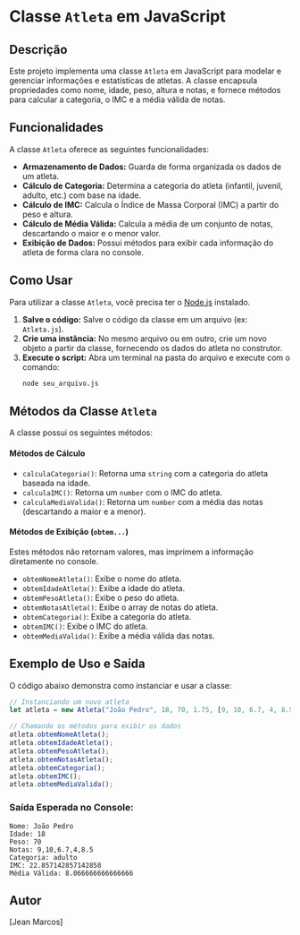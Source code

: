 # Classe `Atleta` em JavaScript

## Descrição

Este projeto implementa uma classe `Atleta` em JavaScript para modelar e gerenciar informações e estatísticas de atletas. A classe encapsula propriedades como nome, idade, peso, altura e notas, e fornece métodos para calcular a categoria, o IMC e a média válida de notas.

## Funcionalidades

A classe `Atleta` oferece as seguintes funcionalidades:

-   **Armazenamento de Dados:** Guarda de forma organizada os dados de um atleta.
-   **Cálculo de Categoria:** Determina a categoria do atleta (infantil, juvenil, adulto, etc.) com base na idade.
-   **Cálculo de IMC:** Calcula o Índice de Massa Corporal (IMC) a partir do peso e altura.
-   **Cálculo de Média Válida:** Calcula a média de um conjunto de notas, descartando o maior e o menor valor.
-   **Exibição de Dados:** Possui métodos para exibir cada informação do atleta de forma clara no console.

## Como Usar

Para utilizar a classe `Atleta`, você precisa ter o [Node.js](https://nodejs.org/) instalado.

1.  **Salve o código:** Salve o código da classe em um arquivo (ex: `Atleta.js`).
2.  **Crie uma instância:** No mesmo arquivo ou em outro, crie um novo objeto a partir da classe, fornecendo os dados do atleta no construtor.
3.  **Execute o script:** Abra um terminal na pasta do arquivo e execute com o comando:
    ```bash
    node seu_arquivo.js
    ```

## Métodos da Classe `Atleta`

A classe possui os seguintes métodos:

#### Métodos de Cálculo

-   `calculaCategoria()`: Retorna uma `string` com a categoria do atleta baseada na idade.
-   `calculaIMC()`: Retorna um `number` com o IMC do atleta.
-   `calculaMediaValida()`: Retorna um `number` com a média das notas (descartando a maior e a menor).

#### Métodos de Exibição (`obtem...`)

Estes métodos não retornam valores, mas imprimem a informação diretamente no console.

-   `obtemNomeAtleta()`: Exibe o nome do atleta.
-   `obtemIdadeAtleta()`: Exibe a idade do atleta.
-   `obtemPesoAtleta()`: Exibe o peso do atleta.
-   `obtemNotasAtleta()`: Exibe o array de notas do atleta.
-   `obtemCategoria()`: Exibe a categoria do atleta.
-   `obtemIMC()`: Exibe o IMC do atleta.
-   `obtemMediaValida()`: Exibe a média válida das notas.

## Exemplo de Uso e Saída

O código abaixo demonstra como instanciar e usar a classe:

```javascript
// Instanciando um novo atleta
let atleta = new Atleta("João Pedro", 18, 70, 1.75, [9, 10, 6.7, 4, 8.5]);

// Chamando os métodos para exibir os dados
atleta.obtemNomeAtleta();
atleta.obtemIdadeAtleta();
atleta.obtemPesoAtleta();
atleta.obtemNotasAtleta();
atleta.obtemCategoria();
atleta.obtemIMC();
atleta.obtemMediaValida();
```

### Saída Esperada no Console:

```
Nome: João Pedro
Idade: 18
Peso: 70
Notas: 9,10,6.7,4,8.5
Categoria: adulto
IMC: 22.857142857142858
Média Válida: 8.066666666666666
```

## Autor

[Jean Marcos]